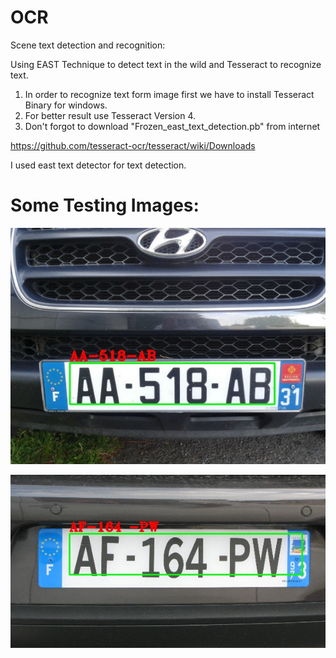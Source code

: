 # OCR
Scene text detection and recognition:
  
  Using EAST Technique to detect text in the wild and Tesseract to recognize text.
  1. In order to recognize text form image first we have to install Tesseract Binary for windows.
  2. For better result use Tesseract Version 4.
  3. Don't forgot to download "Frozen_east_text_detection.pb" from internet 
  
  https://github.com/tesseract-ocr/tesseract/wiki/Downloads
  
  I used east text detector for text detection.
 
 # Some Testing Images:
 
 ![test Images](licence_plate1_test/test09.jpg)
 
 
 ![test Images2](https://github.com/cvkworld/OCR/blob/master/licence_plate1_test/test04.jpg)
 
